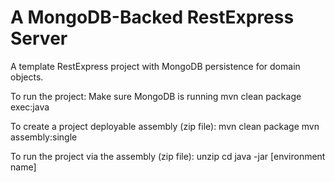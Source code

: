 A MongoDB-Backed RestExpress Server
===================================
A template RestExpress project with MongoDB persistence for domain objects.

To run the project:
	Make sure MongoDB is running
	mvn clean package exec:java

To create a project deployable assembly (zip file):
	mvn clean package
	mvn assembly:single

To run the project via the assembly (zip file):
	unzip <assembly file created in above step>
	cd <artifact directory>
	java -jar <artifact jar file> [environment name]
